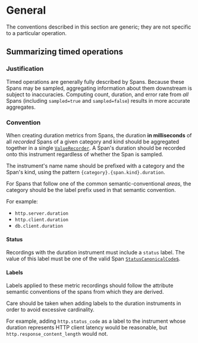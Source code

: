 # General

The conventions described in this section are generic; they are not specific to a
particular operation.

## Summarizing timed operations

### Justification

Timed operations are generally fully described by Spans. Because these Spans may be
sampled, aggregating information about them downstream is subject to inaccuracies.
Computing count, duration, and error rate from _all_ Spans (including `sampled=true` and
`sampled=false`) results in more accurate aggregates.

### Convention

When creating duration metrics from Spans, the duration **in milliseconds** of all
_recorded_ Spans of a given category and kind should be aggregated together in a single
[`ValueRecorder`](../api.md#valuerecorder).  A Span's duration should be recorded onto
this instrument regardless of whether the Span is sampled.

The instrument's name name should be prefixed with a category and the Span's kind,
using the pattern `{category}.{span.kind}.duration`.

For Spans that follow one of the common semantic-conventional _areas_, the category
should be the label prefix used in that semantic convention.

For example:

* `http.server.duration`
* `http.client.duration`
* `db.client.duration`

#### Status

Recordings with the duration instrument must include a `status` label. The value of this
label must be one of the valid Span [`StatusCanonicalCode`s](../api.md#statuscanonicalcode).

#### Labels

Labels applied to these metric recordings should follow the attribute semantic conventions
of the spans from which they are derived.

Care should be taken when adding labels to the duration instruments in order to avoid
excessive cardinality.

For example, adding `http.status_code` as a label to the instrument whose duration
represents HTTP client latency would be reasonable, but `http.response_content_length` would not.
